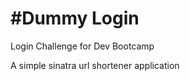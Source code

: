 #Dummy Login
===========

Login Challenge for Dev Bootcamp 

A simple sinatra url shortener application
